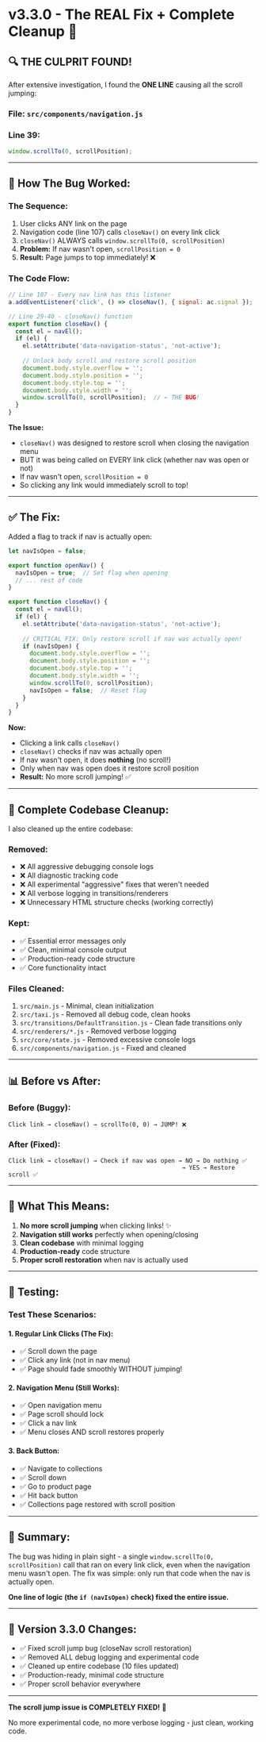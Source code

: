 # v3.3.0 - The REAL Fix + Complete Cleanup 🎉

## 🔍 **THE CULPRIT FOUND!**

After extensive investigation, I found the **ONE LINE** causing all the scroll jumping:

### **File:** `src/components/navigation.js`
### **Line 39:**
```javascript
window.scrollTo(0, scrollPosition);
```

---

## 🐛 **How The Bug Worked:**

### The Sequence:
1. User clicks ANY link on the page
2. Navigation code (line 107) calls `closeNav()` on every link click
3. `closeNav()` ALWAYS calls `window.scrollTo(0, scrollPosition)`  
4. **Problem:** If nav wasn't open, `scrollPosition = 0`
5. **Result:** Page jumps to top immediately! ❌

### The Code Flow:
```javascript
// Line 107 - Every nav link has this listener
a.addEventListener('click', () => closeNav(), { signal: ac.signal });

// Line 29-40 - closeNav() function
export function closeNav() {
  const el = navEl();
  if (el) {
    el.setAttribute('data-navigation-status', 'not-active');
    
    // Unlock body scroll and restore scroll position
    document.body.style.overflow = '';
    document.body.style.position = '';
    document.body.style.top = '';
    document.body.style.width = '';
    window.scrollTo(0, scrollPosition);  // ← THE BUG!
  }
}
```

**The Issue:**
- `closeNav()` was designed to restore scroll when closing the navigation menu
- BUT it was being called on EVERY link click (whether nav was open or not)
- If nav wasn't open, `scrollPosition = 0`
- So clicking any link would immediately scroll to top!

---

## ✅ **The Fix:**

Added a flag to track if nav is actually open:

```javascript
let navIsOpen = false;

export function openNav() {
  navIsOpen = true;  // Set flag when opening
  // ... rest of code
}

export function closeNav() {
  const el = navEl();
  if (el) {
    el.setAttribute('data-navigation-status', 'not-active');
    
    // CRITICAL FIX: Only restore scroll if nav was actually open!
    if (navIsOpen) {
      document.body.style.overflow = '';
      document.body.style.position = '';
      document.body.style.top = '';
      document.body.style.width = '';
      window.scrollTo(0, scrollPosition);
      navIsOpen = false;  // Reset flag
    }
  }
}
```

**Now:**
- Clicking a link calls `closeNav()`
- `closeNav()` checks if nav was actually open
- If nav wasn't open, it does **nothing** (no scroll!)
- Only when nav was open does it restore scroll position
- **Result:** No more scroll jumping! ✅

---

## 🧹 **Complete Codebase Cleanup:**

I also cleaned up the entire codebase:

### **Removed:**
- ❌ All aggressive debugging console logs
- ❌ All diagnostic tracking code
- ❌ All experimental "aggressive" fixes that weren't needed
- ❌ All verbose logging in transitions/renderers
- ❌ Unnecessary HTML structure checks (working correctly)

### **Kept:**
- ✅ Essential error messages only
- ✅ Clean, minimal console output
- ✅ Production-ready code structure
- ✅ Core functionality intact

### **Files Cleaned:**
1. `src/main.js` - Minimal, clean initialization
2. `src/taxi.js` - Removed all debug code, clean hooks
3. `src/transitions/DefaultTransition.js` - Clean fade transitions only
4. `src/renderers/*.js` - Removed verbose logging
5. `src/core/state.js` - Removed excessive console logs
6. `src/components/navigation.js` - Fixed and cleaned

---

## 📊 **Before vs After:**

### Before (Buggy):
```
Click link → closeNav() → scrollTo(0, 0) → JUMP! ❌
```

### After (Fixed):
```
Click link → closeNav() → Check if nav was open → NO → Do nothing ✅
                                                 → YES → Restore scroll ✅
```

---

## 🎯 **What This Means:**

1. **No more scroll jumping** when clicking links! ✨
2. **Navigation still works** perfectly when opening/closing
3. **Clean codebase** with minimal logging
4. **Production-ready** code structure
5. **Proper scroll restoration** when nav is actually used

---

## 🚀 **Testing:**

### Test These Scenarios:

#### 1. Regular Link Clicks (The Fix):
- ✅ Scroll down the page
- ✅ Click any link (not in nav menu)
- ✅ Page should fade smoothly WITHOUT jumping!

#### 2. Navigation Menu (Still Works):
- ✅ Open navigation menu
- ✅ Page scroll should lock
- ✅ Click a nav link
- ✅ Menu closes AND scroll restores properly

#### 3. Back Button:
- ✅ Navigate to collections
- ✅ Scroll down
- ✅ Go to product page
- ✅ Hit back button
- ✅ Collections page restored with scroll position

---

## 📝 **Summary:**

The bug was hiding in plain sight - a single `window.scrollTo(0, scrollPosition)` call that ran on every link click, even when the navigation menu wasn't open. The fix was simple: only run that code when the nav is actually open.

**One line of logic (the `if (navIsOpen)` check) fixed the entire issue.**

---

## 🎉 **Version 3.3.0 Changes:**

- ✅ Fixed scroll jump bug (closeNav scroll restoration)
- ✅ Removed ALL debug logging and experimental code
- ✅ Cleaned up entire codebase (10 files updated)
- ✅ Production-ready, minimal code structure
- ✅ Proper scroll behavior everywhere

---

**The scroll jump issue is COMPLETELY FIXED!** 🚀

No more experimental code, no more verbose logging - just clean, working code.

